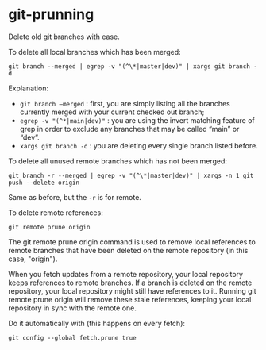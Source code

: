 # git-prunning
Delete old git branches with ease.

To delete all local branches which has been merged:
```
git branch --merged | egrep -v "(^\*|master|dev)" | xargs git branch -d
```
Explanation:

- `git branch –merged`  : first, you are simply listing all the branches currently merged with your current checked out branch;
- `egrep -v "(^*|main|dev)"` : you are using the invert matching feature of grep in order to exclude any branches that may be called “main” or “dev”.
- `xargs git branch -d` : you are deleting every single branch listed before.

To delete all unused remote branches which has not been merged:

```
git branch -r --merged | egrep -v "(^\*|master|dev)" | xargs -n 1 git push --delete origin
```

Same as before, but the `-r` is for remote.

To delete remote references:

```
git remote prune origin
```

The git remote prune origin command is used to remove local references to remote branches that have been deleted on the remote repository (in this case, "origin").

When you fetch updates from a remote repository, your local repository keeps references to remote branches. If a branch is deleted on the remote repository, your local repository might still have references to it. Running git remote prune origin will remove these stale references, keeping your local repository in sync with the remote one.

Do it automatically with (this happens on every fetch):

```
git config --global fetch.prune true
```
